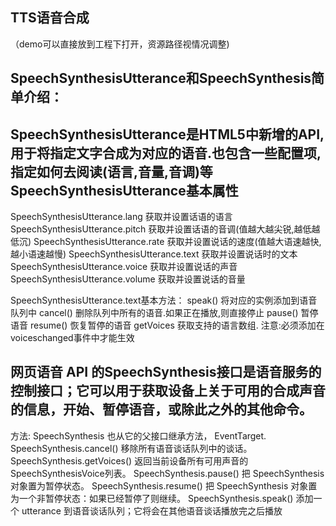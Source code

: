 TTS语音合成
------------------------------------------------------------------------------
（demo可以直接放到工程下打开，资源路径视情况调整)

SpeechSynthesisUtterance和SpeechSynthesis简单介绍：
------------------------------------------------------------------------------

SpeechSynthesisUtterance是HTML5中新增的API,用于将指定文字合成为对应的语音.也包含一些配置项,指定如何去阅读(语言,音量,音调)等
SpeechSynthesisUtterance基本属性
------------------------------------------------------------------------------

SpeechSynthesisUtterance.lang 获取并设置话语的语言
SpeechSynthesisUtterance.pitch 获取并设置话语的音调(值越大越尖锐,越低越低沉)
SpeechSynthesisUtterance.rate 获取并设置说话的速度(值越大语速越快,越小语速越慢)
SpeechSynthesisUtterance.text 获取并设置说话时的文本
SpeechSynthesisUtterance.voice 获取并设置说话的声音
SpeechSynthesisUtterance.volume 获取并设置说话的音量

SpeechSynthesisUtterance.text基本方法：
speak() 	将对应的实例添加到语音队列中
cancel() 删除队列中所有的语音.如果正在播放,则直接停止
pause() 暂停语音
resume() 恢复暂停的语音
getVoices 获取支持的语言数组. 注意:必须添加在voiceschanged事件中才能生效


网页语音 API 的SpeechSynthesis接口是语音服务的控制接口；它可以用于获取设备上关于可用的合成声音的信息，开始、暂停语音，或除此之外的其他命令。
------------------------------------------------------------------------------
方法:
SpeechSynthesis 也从它的父接口继承方法， EventTarget.
SpeechSynthesis.cancel()
移除所有语音谈话队列中的谈话。
SpeechSynthesis.getVoices()
返回当前设备所有可用声音的 SpeechSynthesisVoice列表。
SpeechSynthesis.pause()
把 SpeechSynthesis 对象置为暂停状态。
SpeechSynthesis.resume()
把 SpeechSynthesis 对象置为一个非暂停状态：如果已经暂停了则继续。
SpeechSynthesis.speak()
添加一个 utterance 到语音谈话队列；它将会在其他语音谈话播放完之后播放
